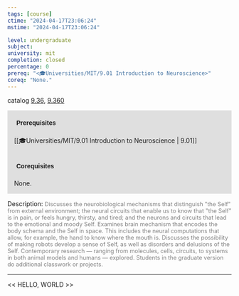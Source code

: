 ```yaml
---
tags: [course]
ctime: "2024-04-17T23:06:24"
mstime: "2024-04-17T23:06:24"

level: undergraduate
subject: 
university: mit
completion: closed
percentage: 0
prereq: "<🎓Universities/MIT/9.01 Introduction to Neuroscience>"
coreq: "None."
---
```


catalog [9.36](http://student.mit.edu/catalog/m9a.html#9.36), [9.360](http://student.mit.edu/catalog/m9a.html#9.360)

<span style="display: block; padding: 15px; background-color: rgb(100, 100, 100, 0.2);"><font id="m_prereq3809_0" style="display: block; font-family: Arial, sans-serif; font-weight: bold; padding: 5px">Prerequisites</font><br><span id="prereq3809_0">[[🎓Universities/MIT/9.01 Introduction to Neuroscience | 9.01]]</span></span>
<span style="display: block; padding: 15px; background-color: rgb(100, 100, 100, 0.2);"><font id="m_coreq3809_0" style="display: block; font-family: Arial, sans-serif; font-weight: bold; padding: 5px">Corequisites</font><br><span id="coreq3809_0">None.</span></span>

<font style="">Description:</font>
<font style="color: grey; font-size: 0.8rem;">Discusses the neurobiological mechanisms that distinguish "the Self" from external environment; the neural circuits that enable us to know that "the Self" is in pain, or feels hungry, thirsty, and tired; and the neurons and circuits that lead to the emotional and moody Self. Examines brain mechanism that encodes the body schema and the Self in space. This includes the neural computations that allow, for example, the hand to know where the mouth is. Discusses the possibility of making robots develop a sense of Self, as well as disorders and delusions of the Self. Contemporary research — ranging from molecules, cells, circuits, to systems in both animal models and humans — explored. Students in the graduate version do additional classwork or projects.</font>



---

<< HELLO, WORLD >>
